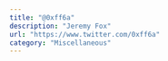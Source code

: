 ```yaml
---
title: "@0xff6a"
description: "Jeremy Fox"
url: "https://www.twitter.com/0xff6a"
category: "Miscellaneous"
---
```

